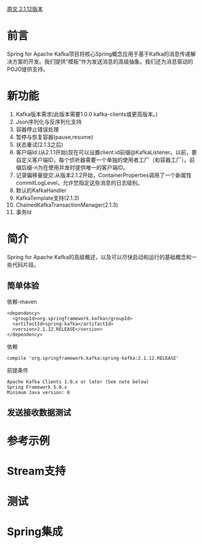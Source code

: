 [原文 2.1.12版本](https://docs.spring.io/spring-kafka/docs/2.1.12.RELEASE/reference/html/)  
# 前言
Spring for Apache Kafka项目将核心Spring概念应用于基于Kafka的消息传递解决方案的开发。我们提供“模板”作为发送消息的高级抽象。我们还为消息驱动的POJO提供支持。  
# 新功能
1. Kafka版本需求(此版本需要1.0.0 kafka-clients或更高版本。)  
2. Json序列化与反序列化支持
3. 容器停止错误处理
4. 暂停与恢复容器(pause,resume)
5. 状态重试(2.1.3之后)
6. 客户端Id:(从2.1.1开始)现在可以设置client.id前缀@KafkaListener。以前，要自定义客户端ID，每个侦听器需要一个单独的使用者工厂（和容器工厂）。前缀后缀-n为在使用并发时提供唯一的客户端ID。  
7. 记录偏移量提交:从版本2.1.2开始，ContainerProperties调用了一个新属性commitLogLevel，允许您指定这些消息的日志级别。   
8. 默认的KafkaHandler
9. KafkaTemplate支持(2.1.3)  
10. ChainedKafkaTransactionManager(2.1.3)  
11. 事务Id
# 简介  
Spring for Apache Kafka的高级概述，以及可以尽快启动和运行的基础概念和一些代码片段。  
## 简单体验
依赖-maven
```
<dependency>
  <groupId>org.springframework.kafka</groupId>
  <artifactId>spring-kafka</artifactId>
  <version>2.1.12.RELEASE</version>
</dependency>
```
依赖
```
compile 'org.springframework.kafka:spring-kafka:2.1.12.RELEASE'
```
前提条件
```
Apache Kafka Clients 1.0.x or later (See note below)
Spring Framework 5.0.x
Minimum Java version: 8
```
## 发送接收数据测试

# 参考示例
# Stream支持
# 测试
# Spring集成